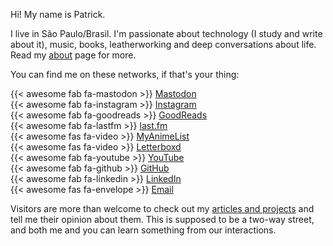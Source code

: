 Hi! My name is Patrick.

I live in São Paulo/Brasil. I'm passionate about technology (I study and write about it), music, books, leatherworking and deep conversations about life. Read my [about](/en/about) page for more.

You can find me on these networks, if that's your thing:

{{< awesome fab fa-mastodon >}} [Mastodon](https://ursal.zone/@patrickcamillo)  
{{< awesome fab fa-instagram >}} [Instagram](https://www.instagram.com/patrickcamillo_/)  
{{< awesome fab fa-goodreads >}} [GoodReads](https://www.goodreads.com/user/show/165050247-patrick-camillo)  
{{< awesome fab fa-lastfm >}} [last.fm](https://www.last.fm/user/patrickcamillo)  
{{< awesome fas fa-video >}} [MyAnimeList](https://myanimelist.net/profile/patchk)  
{{< awesome fas fa-video >}} [Letterboxd](https://letterboxd.com/patchk/films/by/date/)  
{{< awesome fab fa-youtube >}} [YouTube](https://www.youtube.com/c/PatrickCamillo)  
{{< awesome fab fa-github >}} [GitHub](https://github.com/patrickcamillo)  
{{< awesome fab fa-linkedin >}} [LinkedIn](https://www.linkedin.com/in/patrickcamillo/)  
{{< awesome fas fa-envelope >}} [Email](mailto:pc@patrickcamillo.com)  

Visitors are more than welcome to check out my [articles and projects](/en/blog) and tell me their opinion about them. This is supposed to be a two-way street, and both me and you can learn something from our interactions.